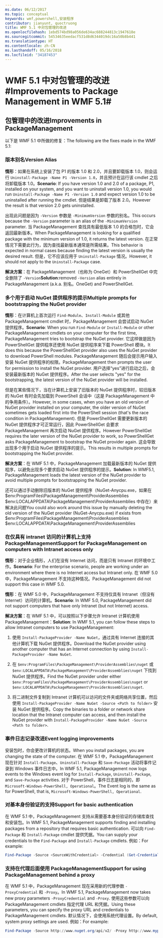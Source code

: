 ```yaml
---
ms.date: 06/12/2017
ms.topic: conceptual
keywords: wmf,powershell,安装程序
contributor: jianyunt, quoctruong
title: WMF 5.1 中对包管理的改进
ms.openlocfilehash: 1ebd574bd98a056de634ac688244813c1947618e
ms.sourcegitcommit: 54534635eedacf531d8d6344019dc16a50b8b441
ms.translationtype: HT
ms.contentlocale: zh-CN
ms.lasthandoff: 05/16/2018
ms.locfileid: "34187453"
---
```

# <a name="improvements-to-package-management-in-wmf-51"></a><span data-ttu-id="cbbb6-103">WMF 5.1 中对包管理的改进#</span><span class="sxs-lookup"><span data-stu-id="cbbb6-103">Improvements to Package Management in WMF 5.1#</span></span>

## <a name="improvements-in-packagemanagement"></a><span data-ttu-id="cbbb6-104">包管理中的改进</span><span class="sxs-lookup"><span data-stu-id="cbbb6-104">Improvements in PackageManagement</span></span> ##
<span data-ttu-id="cbbb6-105">以下是 WMF 5.1 中所做的修复：</span><span class="sxs-lookup"><span data-stu-id="cbbb6-105">The following are the fixes made in the WMF 5.1:</span></span>

### <a name="version-alias"></a><span data-ttu-id="cbbb6-106">版本别名</span><span class="sxs-lookup"><span data-stu-id="cbbb6-106">Version Alias</span></span>

<span data-ttu-id="cbbb6-107">**情形**：如果在系统上安装了包 P1 的版本 1.0 和 2.0，并且要卸载版本 1.0，则会运行 `Uninstall-Package -Name P1 -Version 1.0`，并且预计在运行该 cmdlet 之后将卸载版本 1.0。</span><span class="sxs-lookup"><span data-stu-id="cbbb6-107">**Scenario**: If you have version 1.0 and 2.0 of a package, P1, installed on your system, and you want to uninstall version 1.0, you would run `Uninstall-Package -Name P1 -Version 1.0` and expect version 1.0 to be uninstalled after running the cmdlet.</span></span> <span data-ttu-id="cbbb6-108">但是结果是卸载了版本 2.0。</span><span class="sxs-lookup"><span data-stu-id="cbbb6-108">However the result is that version 2.0 gets uninstalled.</span></span>

<span data-ttu-id="cbbb6-109">出现此问题是因为 `-Version` 参数是 `-MinimumVersion` 参数的别名。</span><span class="sxs-lookup"><span data-stu-id="cbbb6-109">This occurs because the `-Version` parameter is an alias of the `-MinimumVersion` parameter.</span></span> <span data-ttu-id="cbbb6-110">当 PackageManagement 查找具有最低版本 1.0 的合格包时，它会返回最新版本。</span><span class="sxs-lookup"><span data-stu-id="cbbb6-110">When PackageManagement is looking for a qualified package with the minimum version of 1.0, it returns the latest version.</span></span> <span data-ttu-id="cbbb6-111">在正常情况下需要此行为，因为查找最新版本通常是所需结果。</span><span class="sxs-lookup"><span data-stu-id="cbbb6-111">This behavior is expected in normal cases because finding the latest version is usually the desired result.</span></span> <span data-ttu-id="cbbb6-112">但是，它不应该应用于 `Uninstall-Package` 情况。</span><span class="sxs-lookup"><span data-stu-id="cbbb6-112">However, it should not apply to the `Uninstall-Package` case.</span></span>

<span data-ttu-id="cbbb6-113">**解决方案**：在 PackageManagement（也称为 OneGet）和 PowerShellGet 中完全删除了 `-Version`</span><span class="sxs-lookup"><span data-stu-id="cbbb6-113">**Solution**:removed `-Version` alias entirely in PackageManagement (a.k.a.</span></span> <span data-ttu-id="cbbb6-114">别名。</span><span class="sxs-lookup"><span data-stu-id="cbbb6-114">OneGet) and PowerShellGet.</span></span>

### <a name="multiple-prompts-for-bootstrapping-the-nuget-provider"></a><span data-ttu-id="cbbb6-115">多个用于启动 NuGet 提供程序的提示</span><span class="sxs-lookup"><span data-stu-id="cbbb6-115">Multiple prompts for bootstrapping the NuGet provider</span></span>

<span data-ttu-id="cbbb6-116">**情形**：在计算机上首次运行 `Find-Module`、`Install-Module` 或其他 PackageManagement cmdlet 时，PackageManagement 会尝试启动 NuGet 提供程序。</span><span class="sxs-lookup"><span data-stu-id="cbbb6-116">**Scenario**: When you run `Find-Module` or `Install-Module` or other PackageManagement cmdlets on your computer for the first time, PackageManagement tries to bootstrap the NuGet provider.</span></span> <span data-ttu-id="cbbb6-117">它这样做是因为 PowerShellGet 提供程序还使用 NuGet 提供程序来下载 PowerShell 模块。</span><span class="sxs-lookup"><span data-stu-id="cbbb6-117">It does this because the PowerShellGet provider also uses the NuGet provider to download PowerShell modules.</span></span> <span data-ttu-id="cbbb6-118">PackageManagement 随后会提示用户输入安装 NuGet 提供程序的权限。</span><span class="sxs-lookup"><span data-stu-id="cbbb6-118">PackageManagement then prompts the user for permission to install the NuGet provider.</span></span> <span data-ttu-id="cbbb6-119">用户选择“yes”进行启动之后，会安装最新版本的 NuGet 提供程序。</span><span class="sxs-lookup"><span data-stu-id="cbbb6-119">After the user selects "yes" for the bootstrapping, the latest version of the NuGet provider will be installed.</span></span>

<span data-ttu-id="cbbb6-120">但是在某些情况下，当在计算机上安装了旧版本的 NuGet 提供程序时，较旧版本的 NuGet 有时会先加载到 PowerShell 会话中（这是 PackageManagement 中的争用条件）。</span><span class="sxs-lookup"><span data-stu-id="cbbb6-120">However, in some cases, when you have an old version of NuGet provider installed on your computer, the older version of NuGet sometimes gets loaded first into the PowerShell session (that's the race condition in PackageManagement).</span></span> <span data-ttu-id="cbbb6-121">但是 PowerShellGet 需要更新版本的 NuGet 提供程序才可正常运行，因此 PowerShellGet 会要求 PackageManagement 再次启动 NuGet 提供程序。</span><span class="sxs-lookup"><span data-stu-id="cbbb6-121">However PowerShellGet requires the later version of the NuGet provider to work, so PowerShellGet asks PackageManagement to bootstrap the NuGet provider again.</span></span> <span data-ttu-id="cbbb6-122">这会导致出现多个用于启动 NuGet 提供程序的提示。</span><span class="sxs-lookup"><span data-stu-id="cbbb6-122">This results in multiple prompts for bootstrapping the NuGet provider.</span></span>

<span data-ttu-id="cbbb6-123">**解决方案**：在 WMF 5.1 中，PackageManagement 加载最新版本的 NuGet 提供程序，以避免出现多个要求启动 NuGet 提供程序的提示。</span><span class="sxs-lookup"><span data-stu-id="cbbb6-123">**Solution**: In WMF5.1, PackageManagement loads the latest version of the NuGet provider to avoid multiple prompts for bootstrapping the NuGet provider.</span></span>

<span data-ttu-id="cbbb6-124">还可以通过手动删除旧版本的 NuGet 提供程序（NuGet-Anycpu.exe，如果在 $env:ProgramFiles\PackageManagement\ProviderAssemblies $env:LOCALAPPDATA\PackageManagement\ProviderAssemblies 中存在）来解决此问题</span><span class="sxs-lookup"><span data-stu-id="cbbb6-124">You could also work around this issue by manually deleting the old version of the NuGet provider (NuGet-Anycpu.exe) if exists from $env:ProgramFiles\PackageManagement\ProviderAssemblies $env:LOCALAPPDATA\PackageManagement\ProviderAssemblies</span></span>


### <a name="support-for-packagemanagement-on-computers-with-intranet-access-only"></a><span data-ttu-id="cbbb6-125">在仅具有 intranet 访问的计算机上支持 PackageManagement</span><span class="sxs-lookup"><span data-stu-id="cbbb6-125">Support for PackageManagement on computers with Intranet access only</span></span>

<span data-ttu-id="cbbb6-126">**情形**：对于企业情形，人们在没有 Internet 访问，而是只有 Intranet 的环境中工作。</span><span class="sxs-lookup"><span data-stu-id="cbbb6-126">**Scenario**: For the enterprise scenario, people are working under an environment where there is no Internet access but Intranet only.</span></span> <span data-ttu-id="cbbb6-127">在 WMF 5.0 中，PackageManagement 不支持这种情况。</span><span class="sxs-lookup"><span data-stu-id="cbbb6-127">PackageManagement did not support this case in WMF 5.0.</span></span>

<span data-ttu-id="cbbb6-128">**情形**：在 WMF 5.0 中，PackageManagement 不支持仅具有 Intranet（但没有 Internet）访问的计算机。</span><span class="sxs-lookup"><span data-stu-id="cbbb6-128">**Scenario**: In WMF 5.0, PackageManagement did not support computers that have only Intranet (but not Internet) access.</span></span>

<span data-ttu-id="cbbb6-129">**解决方案**：在 WMF 5.1 中，可以按照以下步骤允许 Intranet 计算机使用 PackageManagement：</span><span class="sxs-lookup"><span data-stu-id="cbbb6-129">**Solution**: In WMF 5.1, you can follow these steps to allow Intranet computers to use PackageManagement:</span></span>

1. <span data-ttu-id="cbbb6-130">使用 `Install-PackageProvider -Name NuGet`，通过具有 Internet 连接的其他计算机下载 NuGet 提供程序。</span><span class="sxs-lookup"><span data-stu-id="cbbb6-130">Download the NuGet provider using another computer that has an Internet connection by using `Install-PackageProvider -Name NuGet`.</span></span>

2. <span data-ttu-id="cbbb6-131">在 `$env:ProgramFiles\PackageManagement\ProviderAssemblies\nuget` 或 `$env:LOCALAPPDATA\PackageManagement\ProviderAssemblies\nuget` 下找到 NuGet 提供程序。</span><span class="sxs-lookup"><span data-stu-id="cbbb6-131">Find the NuGet provider under either `$env:ProgramFiles\PackageManagement\ProviderAssemblies\nuget`  or  `$env:LOCALAPPDATA\PackageManagement\ProviderAssemblies\nuget`.</span></span>

3. <span data-ttu-id="cbbb6-132">将二进制文件复制到 Intranet 计算机可以访问的文件夹或网络共享位置，然后使用 `Install-PackageProvider -Name NuGet -Source <Path to folder>` 安装 NuGet 提供程序。</span><span class="sxs-lookup"><span data-stu-id="cbbb6-132">Copy the binaries to a folder or network share location that the Intranet computer can access, and then install the NuGet provider with `Install-PackageProvider -Name NuGet -Source <Path to folder>`.</span></span>


### <a name="event-logging-improvements"></a><span data-ttu-id="cbbb6-133">事件日志记录改进</span><span class="sxs-lookup"><span data-stu-id="cbbb6-133">Event logging improvements</span></span>

<span data-ttu-id="cbbb6-134">安装包时，你会更改计算机的状态。</span><span class="sxs-lookup"><span data-stu-id="cbbb6-134">When you install packages, you are changing the state of the computer.</span></span> <span data-ttu-id="cbbb6-135">在 WMF 5.1 中，PackageManagement 现在针对 `Install-Package`、`Uninstall-Package` 和 `Save-Package` 活动将事件记录到 Windows 事件日志中。</span><span class="sxs-lookup"><span data-stu-id="cbbb6-135">In WMF 5.1, PackageManagement now logs events to the Windows event log for `Install-Package`, `Uninstall-Package`, and `Save-Package` activities.</span></span> <span data-ttu-id="cbbb6-136">对于 PowerShell，事件日志是相同的，即 `Microsoft-Windows-PowerShell, Operational`。</span><span class="sxs-lookup"><span data-stu-id="cbbb6-136">The Event log  is the same as for PowerShell, that is, `Microsoft-Windows-PowerShell, Operational`.</span></span>

### <a name="support-for-basic-authentication"></a><span data-ttu-id="cbbb6-137">对基本身份验证的支持</span><span class="sxs-lookup"><span data-stu-id="cbbb6-137">Support for basic authentication</span></span>

<span data-ttu-id="cbbb6-138">在 WMF 5.1 中，PackageManagement 支持从需要基本身份验证的存储库查找和安装包。</span><span class="sxs-lookup"><span data-stu-id="cbbb6-138">In WMF 5.1, PackageManagement supports finding and installing packages from a repository that requires basic authentication.</span></span> <span data-ttu-id="cbbb6-139">可以向 `Find-Package` 和 `Install-Package` cmdlet 提供凭据。</span><span class="sxs-lookup"><span data-stu-id="cbbb6-139">You can supply your credentials to the `Find-Package` and `Install-Package` cmdlets.</span></span> <span data-ttu-id="cbbb6-140">例如：</span><span class="sxs-lookup"><span data-stu-id="cbbb6-140">For example:</span></span>

``` PowerShell
Find-Package -Source <SourceWithCredential> -Credential (Get-Credential)
```
### <a name="support-for-using-packagemanagement-behind-a-proxy"></a><span data-ttu-id="cbbb6-141">支持在代理后面使用 PackageManagement</span><span class="sxs-lookup"><span data-stu-id="cbbb6-141">Support for using PackageManagement behind a proxy</span></span>

<span data-ttu-id="cbbb6-142">在 WMF 5.1 中，PackageManagement 现在采用新的代理参数 `-ProxyCredential` 和 `-Proxy`。</span><span class="sxs-lookup"><span data-stu-id="cbbb6-142">In WMF 5.1, PackageManagement now takes new proxy parameters `-ProxyCredential` and `-Proxy`.</span></span> <span data-ttu-id="cbbb6-143">使用这些参数可以向 PackageManagement cmdlets 指定代理 URL 和凭据。</span><span class="sxs-lookup"><span data-stu-id="cbbb6-143">Using these parameters, you can specify the proxy URL and credentials to PackageManagement cmdlets.</span></span> <span data-ttu-id="cbbb6-144">默认情况下，会使用系统代理设置。</span><span class="sxs-lookup"><span data-stu-id="cbbb6-144">By default, system proxy settings are used.</span></span> <span data-ttu-id="cbbb6-145">例如：</span><span class="sxs-lookup"><span data-stu-id="cbbb6-145">For example:</span></span>

``` PowerShell
Find-Package -Source http://www.nuget.org/api/v2/ -Proxy http://www.myproxyserver.com -ProxyCredential (Get-Credential)
```
